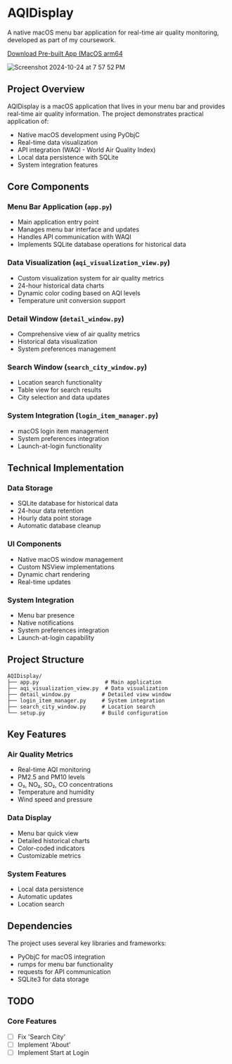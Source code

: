 # AQIDisplay

A native macOS menu bar application for real-time air quality monitoring, developed as part of my coursework.

[Download Pre-built App (MacOS arm64](https://website-ripl.onrender.com/downloads/AQIDisplay.zip)

![Screenshot 2024-10-24 at 7 57 52 PM](https://github.com/user-attachments/assets/1480b648-f9c1-4c6b-8dbf-dcbb362f96cf)



## Project Overview

AQIDisplay is a macOS application that lives in your menu bar and provides real-time air quality information. The project demonstrates practical application of:

- Native macOS development using PyObjC
- Real-time data visualization
- API integration (WAQI - World Air Quality Index)
- Local data persistence with SQLite
- System integration features

## Core Components

### Menu Bar Application (`app.py`)
- Main application entry point
- Manages menu bar interface and updates
- Handles API communication with WAQI
- Implements SQLite database operations for historical data

### Data Visualization (`aqi_visualization_view.py`)
- Custom visualization system for air quality metrics
- 24-hour historical data charts
- Dynamic color coding based on AQI levels
- Temperature unit conversion support

### Detail Window (`detail_window.py`)
- Comprehensive view of air quality metrics
- Historical data visualization
- System preferences management

### Search Window (`search_city_window.py`)
- Location search functionality
- Table view for search results
- City selection and data updates

### System Integration (`login_item_manager.py`)
- macOS login item management
- System preferences integration
- Launch-at-login functionality

## Technical Implementation

### Data Storage
- SQLite database for historical data
- 24-hour data retention
- Hourly data point storage
- Automatic database cleanup

### UI Components
- Native macOS window management
- Custom NSView implementations
- Dynamic chart rendering
- Real-time updates

### System Integration
- Menu bar presence
- Native notifications
- System preferences integration
- Launch-at-login capability

## Project Structure
```
AQIDisplay/
├── app.py                     # Main application
├── aqi_visualization_view.py  # Data visualization
├── detail_window.py          # Detailed view window
├── login_item_manager.py     # System integration
├── search_city_window.py     # Location search
└── setup.py                  # Build configuration
```

## Key Features

### Air Quality Metrics
- Real-time AQI monitoring
- PM2.5 and PM10 levels
- O₃, NO₂, SO₂, CO concentrations
- Temperature and humidity
- Wind speed and pressure

### Data Display
- Menu bar quick view
- Detailed historical charts
- Color-coded indicators
- Customizable metrics

### System Features

- Local data persistence
- Automatic updates
- Location search

## Dependencies

The project uses several key libraries and frameworks:
- PyObjC for macOS integration
- rumps for menu bar functionality
- requests for API communication
- SQLite3 for data storage

## TODO

### Core Features
- [ ] Fix 'Search City'
- [ ] Implement 'About'
- [ ] Implement Start at Login

